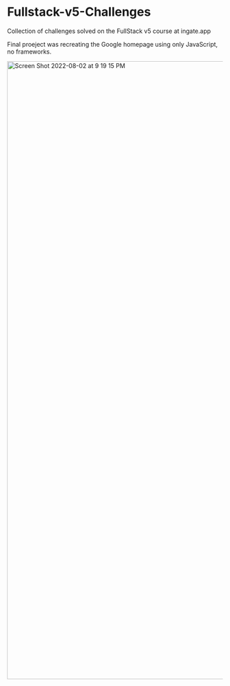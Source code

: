 # Fullstack-v5-Challenges
Collection of challenges solved on the FullStack v5 course at ingate.app

Final proeject was recreating the Google homepage using only JavaScript, no frameworks. 

<img width="1440" alt="Screen Shot 2022-08-02 at 9 19 15 PM" src="https://user-images.githubusercontent.com/12988560/182503574-71968b7f-c278-4d18-8ad7-bdf7f1486aa8.png">
